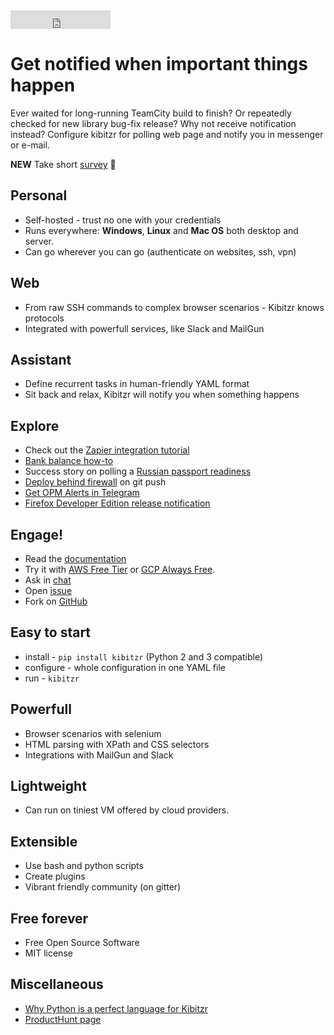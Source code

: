 <iframe src="https://ghbtns.com/github-btn.html?user=kibitzr&repo=kibitzr&type=star&count=true&size=large" frameborder="0" scrolling="0" width="160px" height="30px"></iframe>

# Get notified when important things happen

Ever waited for long-running TeamCity build to finish?
Or repeatedly checked for new library bug-fix release?
Why not receive notification instead?
Configure kibitzr for polling web page and notify you in messenger or e-mail.

**NEW** Take short [survey](https://goo.gl/forms/KlVtwjip5r38AVxE3) 🍰

## Personal

* Self-hosted - trust no one with your credentials
* Runs everywhere: **Windows**, **Linux** and **Mac OS** both desktop and server.
* Can go wherever you can go (authenticate on websites, ssh, vpn)

## Web

* From raw SSH commands to complex browser scenarios - Kibitzr knows protocols
* Integrated with powerfull services, like Slack and MailGun

## Assistant

* Define recurrent tasks in human-friendly YAML format
* Sit back and relax, Kibitzr will notify you when something happens

## Explore

* Check out the [Zapier integration tutorial](zapier-how-to.html)
* [Bank balance how-to](https://peterdemin.github.io/kibitzr-banks.html)
* Success story on polling a [Russian passport readiness](russian-passport.html)
* [Deploy behind firewall](automatic-deployment.html) on git push
* [Get OPM Alerts in Telegram](opm-status-alert.html)
* [Firefox Developer Edition release notification](firefoxde.html)

## Engage!

* Read the [documentation](https://kibitzr.readthedocs.org)
* Try it with [AWS Free Tier](https://kibitzr.readthedocs.io/en/latest/aws.html) or [GCP Always Free](https://kibitzr.readthedocs.io/en/latest/gcp.html).
* Ask in [chat](https://gitter.im/kibitzr/Lobby)
* Open [issue](https://github.com/kibitzr/kibitzr/issues/)
* Fork on [GitHub](https://github.com/kibitzr/kibitzr)

## Easy to start

* install - `pip install kibitzr` (Python 2 and 3 compatible)
* configure - whole configuration in one YAML file
* run - `kibitzr`

## Powerfull

* Browser scenarios with selenium
* HTML parsing with XPath and CSS selectors
* Integrations with MailGun and Slack

## Lightweight

* Can run on tiniest VM offered by cloud providers.

## Extensible

* Use bash and python scripts
* Create plugins
* Vibrant friendly community (on gitter)

## Free forever

* Free Open Source Software
* MIT license

## Miscellaneous

* [Why Python is a perfect language for Kibitzr](why-python.html)
* [ProductHunt page](https://www.producthunt.com/posts/kibitzr)
